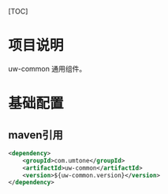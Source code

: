 [TOC]

# 项目说明

uw-common 通用组件。

# 基础配置

## maven引用

```xml
<dependency>
    <groupId>com.umtone</groupId>
    <artifactId>uw-common</artifactId>
    <version>${uw-common.version}</version>
</dependency>
```
